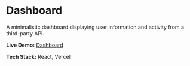 # Dashboard
A minimalistic dashboard displaying user information and activity from a third-party API. 

**Live Demo:** [Dashboard](https://dashboard-tau-liard.vercel.app/)

**Tech Stack:** React, Vercel
